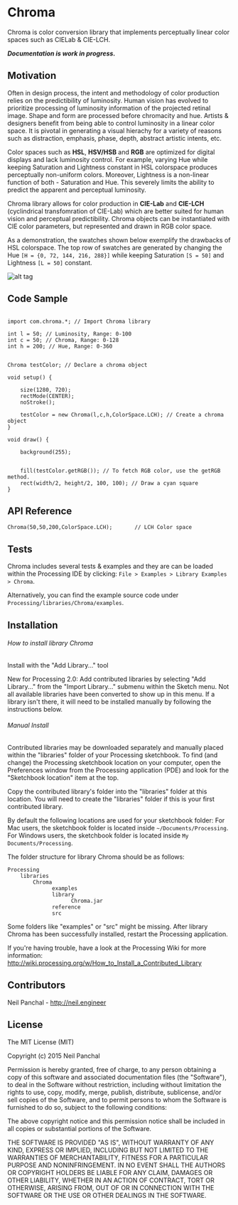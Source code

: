 # Chroma
Chroma is color conversion library that implements perceptually linear color spaces such as CIELab &amp; CIE-LCH.

***Documentation is work in progress.***

## Motivation

Often in design process, the intent and methodology of color production relies on the predictibility of luminosity. Human vision has evolved to prioritize processing of luminosity information of the projected retinal image. Shape and form are processed before chromacity and hue. Artists & designers benefit from being able to control luminosity in a linear color space. It is pivotal in generating a visual hierachy for a variety of reasons such as distraction, emphasis, phase, depth, abstract artistic intents, etc.

Color spaces such as **HSL**, **HSV/HSB** and **RGB** are optimized for digital displays and lack luminosity control. For example, varying Hue while keeping Saturation and Lightness constant in HSL colorspace produces perceptually non-uniform colors. Moreover, Lightness is a non-linear function of both - Saturation and Hue. This severely limits the ability to predict the apparent and perceptual luminosity.

Chroma library allows for color production in **CIE-Lab** and **CIE-LCH** (cyclindrical transfomration of CIE-Lab) which are better suited for human vision and perceptual predictibility. Chroma objects can be instantiated with CIE color parameters, but represented and drawn in RGB color space.

As a demonstration, the swatches shown below exemplify the drawbacks of HSL colorspace. The top row of swatches are generated by changing the Hue `[H = {0, 72, 144, 216, 288}]` while keeping Saturation `[S = 50]` and Lightness `[L = 50]` constant.

![alt tag](http://i.imgur.com/MnwRKHA.png)

## Code Sample

```processing

import com.chroma.*; // Import Chroma library

int l = 50; // Luminosity, Range: 0-100
int c = 50; // Chroma, Range: 0-128
int h = 200; // Hue, Range: 0-360


Chroma testColor; // Declare a chroma object

void setup() {

    size(1280, 720);
    rectMode(CENTER);
    noStroke();

    testColor = new Chroma(l,c,h,ColorSpace.LCH); // Create a chroma object
}

void draw() {

    background(255);


    fill(testColor.getRGB()); // To fetch RGB color, use the getRGB method.
    rect(width/2, height/2, 100, 100); // Draw a cyan square
}
```

## API Reference

```processing
Chroma(50,50,200,ColorSpace.LCH);		// LCH Color space
```

## Tests

Chroma includes several tests & examples and they are can be loaded within the Processing IDE by clicking: `File > Examples > Library Examples > Chroma`.

Alternatively, you can find the example source code under `Processing/libraries/Chroma/examples`.

## Installation

###### How to install library Chroma


Install with the "Add Library..." tool

New for Processing 2.0: Add contributed libraries by selecting "Add Library..."
from the "Import Library..." submenu within the Sketch menu. Not all available
libraries have been converted to show up in this menu. If a library isn't there,
it will need to be installed manually by following the instructions below.


###### Manual Install

Contributed libraries may be downloaded separately and manually placed within
the "libraries" folder of your Processing sketchbook. To find (and change) the
Processing sketchbook location on your computer, open the Preferences window
from the Processing application (PDE) and look for the "Sketchbook location"
item at the top.

Copy the contributed library's folder into the "libraries" folder at this
location. You will need to create the "libraries" folder if this is your first
contributed library.

By default the following locations are used for your sketchbook folder:
For Mac users, the sketchbook folder is located inside `~/Documents/Processing`.
For Windows users, the sketchbook folder is located inside
`My Documents/Processing`.

The folder structure for library Chroma should be as follows:

```
Processing
	libraries
		Chroma
			  examples
			  library
				    Chroma.jar
			  reference
			  src
```

Some folders like "examples" or "src" might be missing. After library
Chroma has been successfully installed, restart the Processing
application.


If you're having trouble, have a look at the Processing Wiki for more
information: http://wiki.processing.org/w/How_to_Install_a_Contributed_Library

## Contributors

Neil Panchal - http://neil.engineer

## License

The MIT License (MIT)

Copyright (c) 2015 Neil Panchal

Permission is hereby granted, free of charge, to any person obtaining a copy
of this software and associated documentation files (the "Software"), to deal
in the Software without restriction, including without limitation the rights
to use, copy, modify, merge, publish, distribute, sublicense, and/or sell
copies of the Software, and to permit persons to whom the Software is
furnished to do so, subject to the following conditions:

The above copyright notice and this permission notice shall be included in all
copies or substantial portions of the Software.

THE SOFTWARE IS PROVIDED "AS IS", WITHOUT WARRANTY OF ANY KIND, EXPRESS OR
IMPLIED, INCLUDING BUT NOT LIMITED TO THE WARRANTIES OF MERCHANTABILITY,
FITNESS FOR A PARTICULAR PURPOSE AND NONINFRINGEMENT. IN NO EVENT SHALL THE
AUTHORS OR COPYRIGHT HOLDERS BE LIABLE FOR ANY CLAIM, DAMAGES OR OTHER
LIABILITY, WHETHER IN AN ACTION OF CONTRACT, TORT OR OTHERWISE, ARISING FROM,
OUT OF OR IN CONNECTION WITH THE SOFTWARE OR THE USE OR OTHER DEALINGS IN THE
SOFTWARE.


